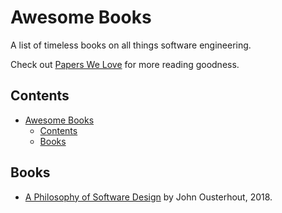 # Awesome Books

A list of timeless books on all things software engineering.

Check out [Papers We Love](https://github.com/papers-we-love/papers-we-love) for more reading goodness.

## Contents

- [Awesome Books](#awesome-books)
  - [Contents](#contents)
  - [Books](#books)

## Books

- [A Philosophy of Software Design](https://www.goodreads.com/en/book/show/39996759) by John Ousterhout, 2018.
